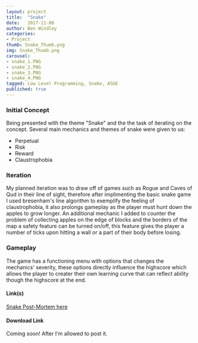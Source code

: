 ```yaml
---
layout: project
title:  "Snake"
date:   2017-11-08
author: Ben Windley
categories:
- Project
thumb: Snake_Thumb.png
img: Snake_Thumb.png
carousel:
- snake_1.PNG
- snake_2.PNG
- snake_3.PNG
- snake_4.PNG
tagged: Low Level Programming, Snake, ASGE
published: true
---
```


### Initial Concept

Being presented with the theme "Snake" and the the task of iterating on the concept. 
Several main mechanics and themes of snake were given to us:
- Perpetual
- Risk
- Reward
- Claustrophobia

### Iteration

My planned iteration was to draw off of games such as Rogue and Caves of Qud in their line of sight, therefore after implimenting the basic snake game I used bresenham's line algorithm to exemplify the feeling of claustrophobia, it also prolongs gameplay as the player must hunt down the apples to grow longer. An additional mechanic I added to counter the problem of collecting apples on the edge of blocks and the borders of the map a safety feature can be turned on/off, this feature gives the player a number of ticks upon hitting a wall or a part of their body before losing.

### Gameplay

The game has a functioning menu with options that changes the mechanics' severity, these options directly influence the highscore which allows the player to creater their own learning curve that can reflect ability though the highscore at the end.

#### Link(s)
[Snake Post-Mortem here](https://benwindley.github.io/blog/low-level%20programming/Snake_PostMortem)

#### Download Link
Coming soon! After I'm allowed to post it.